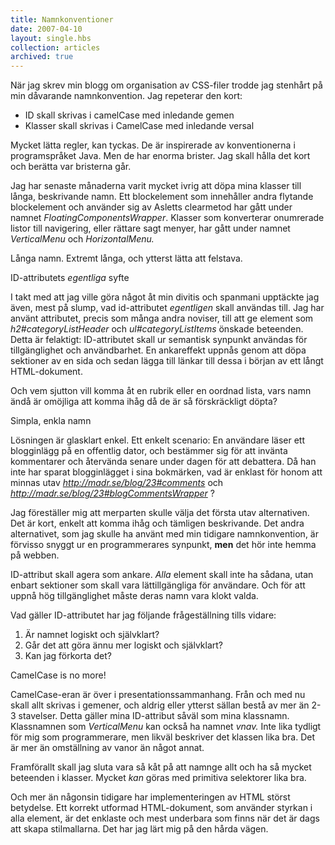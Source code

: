 ```yaml
---
title: Namnkonventioner
date: 2007-04-10
layout: single.hbs
collection: articles
archived: true
---
```

När jag skrev min blogg om organisation av CSS-filer trodde jag stenhårt
på min dåvarande namnkonvention. Jag repeterar den kort:

-   ID skall skrivas i camelCase med inledande gemen
-   Klasser skall skrivas i CamelCase med inledande versal

Mycket lätta regler, kan tyckas. De är inspirerade av konventionerna i
programspråket Java. Men de har enorma brister. Jag skall hålla det kort
och berätta var bristerna går.

Jag har senaste månaderna varit mycket ivrig att döpa mina klasser till
långa, beskrivande namn. Ett blockelement som innehåller andra flytande
blockelement och använder sig av Asletts clearmetod har gått under
namnet *FloatingComponentsWrapper*. Klasser som konverterar onumrerade
listor till navigering, eller rättare sagt menyer, har gått under namnet
*VerticalMenu* och *HorizontalMenu.*

Långa namn. Extremt långa, och ytterst lätta att felstava.


 ID-attributets *egentliga* syfte

I takt med att jag ville göra något åt min divitis och spanmani
upptäckte jag även, mest på slump, vad id-attributet *egentligen* skall
användas till. Jag har använt attributet, precis som många andra
noviser, till att ge element som *h2\#categoryListHeader* och
*ul\#categoryListItems* önskade beteenden. Detta är felaktigt:
ID-attributet skall ur semantisk synpunkt användas för tillgänglighet
och användbarhet. En ankareffekt uppnås genom att döpa sektioner av en
sida och sedan lägga till länkar till dessa i början av ett långt
HTML-dokument.

Och vem sjutton vill komma åt en rubrik eller en oordnad lista, vars
namn ändå är omöjliga att komma ihåg då de är så förskräckligt döpta?


 Simpla, enkla namn

Lösningen är glasklart enkel. Ett enkelt scenario: En användare läser
ett blogginlägg på en offentlig dator, och bestämmer sig för att invänta
kommentarer och återvända senare under dagen för att debattera. Då han
inte har sparat blogginlägget i sina bokmärken, vad är enklast för honom
att minnas utav *<http://madr.se/blog/23#comments>* och
*<http://madr.se/blog/23#blogCommentsWrapper>* ?

Jag föreställer mig att merparten skulle välja det första utav
alternativen. Det är kort, enkelt att komma ihåg och tämligen
beskrivande. Det andra alternativet, som jag skulle ha använt med min
tidigare namnkonvention, är förvisso snyggt ur en programmerares
synpunkt, **men** det hör inte hemma på webben.

ID-attribut skall agera som ankare. *Alla* element skall inte ha sådana,
utan enbart sektioner som skall vara lättillgängliga för användare. Och
för att uppnå hög tillgänglighet måste deras namn vara klokt valda.

Vad gäller ID-attributet har jag följande frågeställning tills vidare:

1.  Är namnet logiskt och självklart?
2.  Går det att göra ännu mer logiskt och självklart?
3.  Kan jag förkorta det?


 CamelCase is no more!

CamelCase-eran är över i presentationssammanhang. Från och med nu skall
allt skrivas i gemener, och aldrig eller ytterst sällan bestå av mer än
2-3 stavelser. Detta gäller mina ID-attribut såväl som mina klassnamn.
Klassnamnen som *VerticalMenu* kan också ha namnet *vnav.* Inte lika
tydligt för mig som programmerare, men likväl beskriver det klassen lika
bra. Det är mer än omställning av vanor än något annat.

Framförallt skall jag sluta vara så kåt på att namnge allt och ha så
mycket beteenden i klasser. Mycket *kan* göras med primitiva selektorer
lika bra.

Och mer än någonsin tidigare har implementeringen av HTML störst
betydelse. Ett korrekt utformad HTML-dokument, som använder styrkan i
alla element, är det enklaste och mest underbara som finns när det är
dags att skapa stilmallarna. Det har jag lärt mig på den hårda vägen.